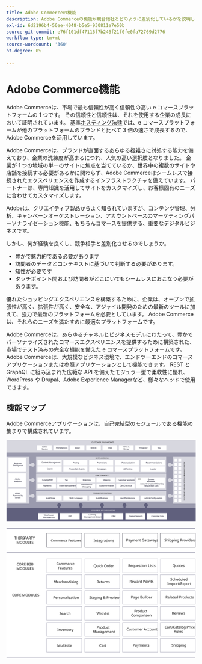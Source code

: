 ```yaml
---
title: Adobe Commerceの機能
description: Adobe Commerceの機能が競合他社とどのように差別化しているかを説明します。
exl-id: 6d2196b4-56ee-4048-b5e5-930811e7e50b
source-git-commit: e76f101df47116f7b246f21f0fe0fa72769d2776
workflow-type: tm+mt
source-wordcount: '360'
ht-degree: 0%

---
```


# Adobe Commerce機能

Adobe Commerceは、市場で最も信頼性が高く信頼性の高い e コマースプラットフォームの 1 つです。 その信頼性と信頼性は、それを使用する企業の成長において証明されています。 基準[ホスティング法廷](https://hostingtribunal.com/blog/magento-statistics/#gref)では、e コマースプラットフォームが他のプラットフォームのブランドと比べて 3 倍の速さで成長するので、Adobe Commerceを活用しています。

Adobe Commerceは、ブランドが直面するあらゆる複雑さに対処する能力を備えており、企業の洗練度が高まるにつれ、人気の高い選択肢となりました。 企業が 1 つの地域の単一のサイトに焦点を当てているか、世界中の複数のサイトや店舗を接続する必要があるかに関わらず、Adobe Commerceはシームレスで接続されたエクスペリエンスを作成するインフラストラクチャを備えています。 パートナーは、専門知識を活用してサイトをカスタマイズし、お客様固有のニーズに合わせてカスタマイズします。

Adobeは、クリエイティブ製品からよく知られていますが、コンテンツ管理、分析、キャンペーンオーケストレーション、アカウントベースのマーケティングパーソナライゼーション機能、もちろんコマースを提供する、重要なデジタルビジネスです。

しかし、何が経験を良くし、競争相手と差別化させるのでしょうか。

- 豊かで魅力的である必要があります
- 訪問者のデータとコンテキストに基づいて判断する必要があります。
- 知性が必要です
- タッチポイント間および訪問者がどこにいてもシームレスにおこなう必要があります。

優れたショッピングエクスペリエンスを構築するために、企業は、オープンで拡張性が高く、拡張性が高く、安全な、アジャイル開発のための最新のツールに加えて、強力で最新のプラットフォームを必要としています。 Adobe Commerceは、それらのニーズを満たすのに最適なプラットフォームです。

Adobe Commerceは、あらゆるチャネルとビジネスモデルにわたって、豊かでパーソナライズされたコマースエクスペリエンスを提供するために構築された、市場でテスト済みの完全な機能を備えた e コマースプラットフォームです。 Adobe Commerceは、大規模なビジネス環境で、エンドツーエンドのコマースアプリケーションまたは参照アプリケーションとして機能できます。 REST と GraphQL に組み込まれた広範な API を備えたモジュラー型で柔軟性に優れ、WordPress や Drupal、Adobe Experience Managerなど、様々なヘッドで使用できます。

## 機能マップ

Adobe Commerceアプリケーションは、自己完結型のモジュールである機能の集まりで構成されています。

![Adobe Commerce機能マップ](../../assets/playbooks/capabilities-map.svg)

![Adobe Commerce機能マップ](../../assets/playbooks/capabilities-modules.svg)

